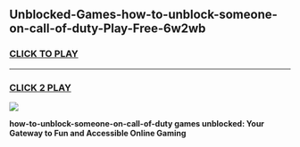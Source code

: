 
## Unblocked-Games-how-to-unblock-someone-on-call-of-duty-Play-Free-6w2wb
<h3>
<a href="https://premium76.site?title=how-to-unblock-someone-on-call-of-duty&ref=23A">CLICK TO PLAY</a></h3>
<hr>

<h3>
<a href="https://premium76.site?title=how-to-unblock-someone-on-call-of-duty&ref=23A">CLICK 2 PLAY</a>
  
</h3>

<a href="https://premium76.site?title=how-to-unblock-someone-on-call-of-duty&ref=23A"><img src="https://clearcache.store/games.png"></a>


**how-to-unblock-someone-on-call-of-duty games unblocked: Your Gateway to Fun and Accessible Online Gaming**
